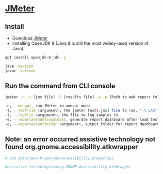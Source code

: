 ﻿# [JMeter](https://jmeter.apache.org/)

## Install

- Download [JMeter](https://jmeter.apache.org/download_jmeter.cgi)
- Installing OpenJDK 8 (Java 8 is still the most widely-used version of Java)

```bash
apt install openjdk-8-jdk -y

java -version
javac -version
```

## Run the command from CLI console

```bash
jmeter -n -t [jmx file] -l [results file] -e -o [Path to web report folder]

-n, --nongui, run JMeter in nongui mode
-t, --testfile <argument>, the jmeter test(.jmx) file to run. "-t LAST" will load last used file
-l, --logfile <argument>, the file to log samples to
-e, --reportatendofloadtests, generate report dashboard after load test
-o, --reportoutputfolder <argument>, output folder for report dashboard
```

## Note: an error occurred assistive technology not found org.gnome.accessibility.atkwrapper

```bash
# vim /etc/java-8-openjdk/accessibility.properties

#assistive_technologies=org.GNOME.Accessibility.AtkWrapper
```
